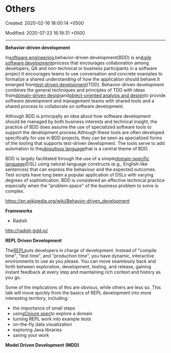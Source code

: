 # Others

Created: 2020-02-16 18:00:14 +0500

Modified: 2020-07-23 16:19:31 +0500

---

**Behavior-driven development**

In[software engineering](https://en.wikipedia.org/wiki/Software_engineering),behavior-driven development(BDD) is an[Agile software development](https://en.wikipedia.org/wiki/Agile_software_development)process that encourages collaboration among developers, QA and non-technical or business participants in a software project.It encourages teams to use conversation and concrete examples to formalize a shared understanding of how the application should behave.It emerged from[test-driven development](https://en.wikipedia.org/wiki/Test-driven_development)(TDD). Behavior-driven development combines the general techniques and principles of TDD with ideas from[domain-driven design](https://en.wikipedia.org/wiki/Domain-driven_design)and[object-oriented analysis and design](https://en.wikipedia.org/wiki/Object-oriented_analysis_and_design)to provide software development and management teams with shared tools and a shared process to collaborate on software development.



Although BDD is principally an idea about how software development should be managed by both business interests and technical insight, the practice of BDD does assume the use of specialized software tools to support the development process.Although these tools are often developed specifically for use in BDD projects, they can be seen as specialized forms of the tooling that supports test-driven development. The tools serve to add automation to the[ubiquitous language](https://en.wikipedia.org/wiki/Domain-driven_design#Building_blocks)that is a central theme of BDD.



BDD is largely facilitated through the use of a simple[domain-specific language](https://en.wikipedia.org/wiki/Domain-specific_language)(DSL) using natural-language constructs (e.g., English-like sentences) that can express the behaviour and the expected outcomes. Test scripts have long been a popular application of DSLs with varying degrees of sophistication. BDD is considered an effective technical practice especially when the "problem space" of the business problem to solve is complex.



<https://en.wikipedia.org/wiki/Behavior-driven_development>



**Frameworks**
-   Radish

<http://radish-bdd.io/>



**REPL Driven Development**

The[REPL](https://clojure.org/guides/repl/introduction)puts developers in charge of development. Instead of "compile time", "test time", and "production time", you have dynamic, interactive environments to use as you please. You can move seamlessly back and forth between exploration, development, testing, and release, gaining instant feedback at every step and maintaining rich context and history as you go.



Some of the implications of this are obvious, while others are less so. This talk will move quickly from the basics of REPL development into more interesting territory, including:
-   the importance of small steps
-   using[Clojure spec](https://clojure.org/guides/spec)to explore a domain
-   turning REPL work into example tests
-   on-the-fly data visualization
-   exploring Java libraries
-   saving your work



**Model Driven Development (MDD)**
